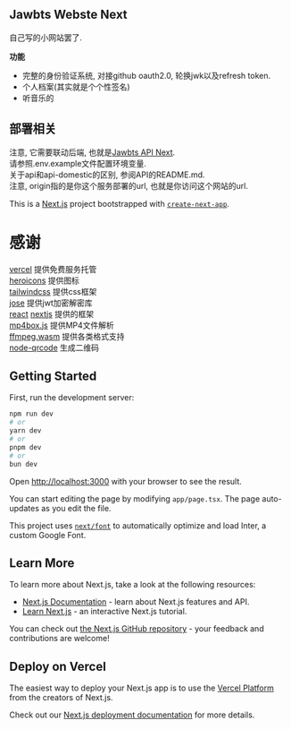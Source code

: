## Jawbts Webste Next

自己写的小网站罢了.

**功能** 

- 完整的身份验证系统, 对接github oauth2.0, 轮换jwk以及refresh token.
- 个人档案(其实就是个个性签名)
- 听音乐的

## 部署相关

注意, 它需要联动后端, 也就是[Jawbts API Next](https://github.com/winsrewu/jawbts-api-next/).  
请参照.env.example文件配置环境变量.  
关于api和api-domestic的区别, 参阅API的README.md.  
注意, origin指的是你这个服务部署的url, 也就是你访问这个网站的url.  

This is a [Next.js](https://nextjs.org/) project bootstrapped with [`create-next-app`](https://github.com/vercel/next.js/tree/canary/packages/create-next-app).

# 感谢
[vercel](https://vercel.com/) 提供免费服务托管  
[heroicons](https://github.com/tailwindlabs/heroicons) 提供图标  
[tailwindcss](https://tailwindcss.com/) 提供css框架  
[jose](https://www.npmjs.com/package/jose) 提供jwt加密解密库  
[react](https://reactjs.org/) [nextjs](https://nextjs.org/) 提供的框架  
[mp4box.js](https://github.com/gpac/mp4box.js) 提供MP4文件解析  
[ffmpeg.wasm](https://github.com/ffmpegwasm/ffmpeg.wasm) 提供各类格式支持  
[node-qrcode](https://github.com/soldair/node-qrcode) 生成二维码  

## Getting Started

First, run the development server:

```bash
npm run dev
# or
yarn dev
# or
pnpm dev
# or
bun dev
```

Open [http://localhost:3000](http://localhost:3000) with your browser to see the result.

You can start editing the page by modifying `app/page.tsx`. The page auto-updates as you edit the file.

This project uses [`next/font`](https://nextjs.org/docs/basic-features/font-optimization) to automatically optimize and load Inter, a custom Google Font.

## Learn More

To learn more about Next.js, take a look at the following resources:

- [Next.js Documentation](https://nextjs.org/docs) - learn about Next.js features and API.
- [Learn Next.js](https://nextjs.org/learn) - an interactive Next.js tutorial.

You can check out [the Next.js GitHub repository](https://github.com/vercel/next.js/) - your feedback and contributions are welcome!

## Deploy on Vercel

The easiest way to deploy your Next.js app is to use the [Vercel Platform](https://vercel.com/new?utm_medium=default-template&filter=next.js&utm_source=create-next-app&utm_campaign=create-next-app-readme) from the creators of Next.js.

Check out our [Next.js deployment documentation](https://nextjs.org/docs/deployment) for more details.
